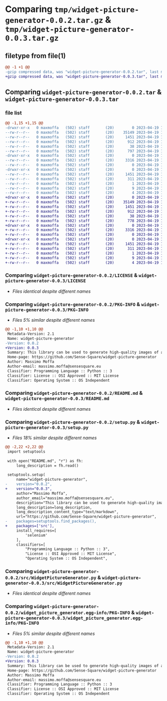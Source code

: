# Comparing `tmp/widget-picture-generator-0.0.2.tar.gz` & `tmp/widget-picture-generator-0.0.3.tar.gz`

## filetype from file(1)

```diff
@@ -1 +1 @@
-gzip compressed data, was "widget-picture-generator-0.0.2.tar", last modified: Wed Apr 19 13:17:49 2023, max compression
+gzip compressed data, was "widget-picture-generator-0.0.3.tar", last modified: Wed Apr 19 13:26:48 2023, max compression
```

## Comparing `widget-picture-generator-0.0.2.tar` & `widget-picture-generator-0.0.3.tar`

### file list

```diff
@@ -1,15 +1,15 @@
-drwxr-xr-x   0 maxmoffa   (502) staff       (20)        0 2023-04-19 13:17:49.372105 widget-picture-generator-0.0.2/
--rw-r--r--   0 maxmoffa   (502) staff       (20)    35149 2023-04-19 12:59:55.000000 widget-picture-generator-0.0.2/LICENSE
--rw-r--r--   0 maxmoffa   (502) staff       (20)     1451 2023-04-19 13:17:49.371966 widget-picture-generator-0.0.2/PKG-INFO
--rw-r--r--   0 maxmoffa   (502) staff       (20)      912 2023-04-19 12:49:31.000000 widget-picture-generator-0.0.2/README.md
--rw-r--r--   0 maxmoffa   (502) staff       (20)       38 2023-04-19 13:17:49.372165 widget-picture-generator-0.0.2/setup.cfg
--rw-r--r--   0 maxmoffa   (502) staff       (20)      797 2023-04-19 13:17:44.000000 widget-picture-generator-0.0.2/setup.py
-drwxr-xr-x   0 maxmoffa   (502) staff       (20)        0 2023-04-19 13:17:49.371044 widget-picture-generator-0.0.2/src/
--rw-r--r--   0 maxmoffa   (502) staff       (20)     3316 2023-04-19 13:15:43.000000 widget-picture-generator-0.0.2/src/WidgetPictureGenerator.py
--rw-r--r--   0 maxmoffa   (502) staff       (20)        0 2023-04-19 13:01:02.000000 widget-picture-generator-0.0.2/src/__init__.py
-drwxr-xr-x   0 maxmoffa   (502) staff       (20)        0 2023-04-19 13:17:49.371763 widget-picture-generator-0.0.2/widget_picture_generator.egg-info/
--rw-r--r--   0 maxmoffa   (502) staff       (20)     1451 2023-04-19 13:17:49.000000 widget-picture-generator-0.0.2/widget_picture_generator.egg-info/PKG-INFO
--rw-r--r--   0 maxmoffa   (502) staff       (20)      311 2023-04-19 13:17:49.000000 widget-picture-generator-0.0.2/widget_picture_generator.egg-info/SOURCES.txt
--rw-r--r--   0 maxmoffa   (502) staff       (20)        1 2023-04-19 13:17:49.000000 widget-picture-generator-0.0.2/widget_picture_generator.egg-info/dependency_links.txt
--rw-r--r--   0 maxmoffa   (502) staff       (20)        9 2023-04-19 13:17:49.000000 widget-picture-generator-0.0.2/widget_picture_generator.egg-info/requires.txt
--rw-r--r--   0 maxmoffa   (502) staff       (20)        4 2023-04-19 13:17:49.000000 widget-picture-generator-0.0.2/widget_picture_generator.egg-info/top_level.txt
+drwxr-xr-x   0 maxmoffa   (502) staff       (20)        0 2023-04-19 13:26:48.642558 widget-picture-generator-0.0.3/
+-rw-r--r--   0 maxmoffa   (502) staff       (20)    35149 2023-04-19 12:59:55.000000 widget-picture-generator-0.0.3/LICENSE
+-rw-r--r--   0 maxmoffa   (502) staff       (20)     1451 2023-04-19 13:26:48.642433 widget-picture-generator-0.0.3/PKG-INFO
+-rw-r--r--   0 maxmoffa   (502) staff       (20)      912 2023-04-19 12:49:31.000000 widget-picture-generator-0.0.3/README.md
+-rw-r--r--   0 maxmoffa   (502) staff       (20)       38 2023-04-19 13:26:48.642609 widget-picture-generator-0.0.3/setup.cfg
+-rw-r--r--   0 maxmoffa   (502) staff       (20)      778 2023-04-19 13:26:19.000000 widget-picture-generator-0.0.3/setup.py
+drwxr-xr-x   0 maxmoffa   (502) staff       (20)        0 2023-04-19 13:26:48.641636 widget-picture-generator-0.0.3/src/
+-rw-r--r--   0 maxmoffa   (502) staff       (20)     3316 2023-04-19 13:15:43.000000 widget-picture-generator-0.0.3/src/WidgetPictureGenerator.py
+-rw-r--r--   0 maxmoffa   (502) staff       (20)        0 2023-04-19 13:01:02.000000 widget-picture-generator-0.0.3/src/__init__.py
+drwxr-xr-x   0 maxmoffa   (502) staff       (20)        0 2023-04-19 13:26:48.642257 widget-picture-generator-0.0.3/widget_picture_generator.egg-info/
+-rw-r--r--   0 maxmoffa   (502) staff       (20)     1451 2023-04-19 13:26:48.000000 widget-picture-generator-0.0.3/widget_picture_generator.egg-info/PKG-INFO
+-rw-r--r--   0 maxmoffa   (502) staff       (20)      311 2023-04-19 13:26:48.000000 widget-picture-generator-0.0.3/widget_picture_generator.egg-info/SOURCES.txt
+-rw-r--r--   0 maxmoffa   (502) staff       (20)        1 2023-04-19 13:26:48.000000 widget-picture-generator-0.0.3/widget_picture_generator.egg-info/dependency_links.txt
+-rw-r--r--   0 maxmoffa   (502) staff       (20)        9 2023-04-19 13:26:48.000000 widget-picture-generator-0.0.3/widget_picture_generator.egg-info/requires.txt
+-rw-r--r--   0 maxmoffa   (502) staff       (20)        4 2023-04-19 13:26:48.000000 widget-picture-generator-0.0.3/widget_picture_generator.egg-info/top_level.txt
```

### Comparing `widget-picture-generator-0.0.2/LICENSE` & `widget-picture-generator-0.0.3/LICENSE`

 * *Files identical despite different names*

### Comparing `widget-picture-generator-0.0.2/PKG-INFO` & `widget-picture-generator-0.0.3/PKG-INFO`

 * *Files 5% similar despite different names*

```diff
@@ -1,10 +1,10 @@
 Metadata-Version: 2.1
 Name: widget-picture-generator
-Version: 0.0.2
+Version: 0.0.3
 Summary: This library can be used to generate high-quality images of any type of widget, such as charts, maps, and leaderboards
 Home-page: https://github.com/Sense-Square/widget-picture-generator
 Author: Massimo Moffa
 Author-email: massimo.moffa@sensesquare.eu
 Classifier: Programming Language :: Python :: 3
 Classifier: License :: OSI Approved :: MIT License
 Classifier: Operating System :: OS Independent
```

### Comparing `widget-picture-generator-0.0.2/README.md` & `widget-picture-generator-0.0.3/README.md`

 * *Files identical despite different names*

### Comparing `widget-picture-generator-0.0.2/setup.py` & `widget-picture-generator-0.0.3/setup.py`

 * *Files 18% similar despite different names*

```diff
@@ -2,22 +2,22 @@
 import setuptools
 
 with open("README.md", "r") as fh:
     long_description = fh.read()
 
 setuptools.setup(
     name="widget-picture-generator",
-    version="0.0.2",
+    version="0.0.3",
     author="Massimo Moffa",
     author_email="massimo.moffa@sensesquare.eu",
     description="This library can be used to generate high-quality images of any type of widget, such as charts, maps, and leaderboards",
     long_description=long_description,
     long_description_content_type="text/markdown",
     url="https://github.com/Sense-Square/widget-picture-generator",
-    packages=setuptools.find_packages(),
+    packages=['src'],
     install_requires=[
         'selenium'
     ],
     classifiers=[
         "Programming Language :: Python :: 3",
         "License :: OSI Approved :: MIT License",
         "Operating System :: OS Independent",
```

### Comparing `widget-picture-generator-0.0.2/src/WidgetPictureGenerator.py` & `widget-picture-generator-0.0.3/src/WidgetPictureGenerator.py`

 * *Files identical despite different names*

### Comparing `widget-picture-generator-0.0.2/widget_picture_generator.egg-info/PKG-INFO` & `widget-picture-generator-0.0.3/widget_picture_generator.egg-info/PKG-INFO`

 * *Files 5% similar despite different names*

```diff
@@ -1,10 +1,10 @@
 Metadata-Version: 2.1
 Name: widget-picture-generator
-Version: 0.0.2
+Version: 0.0.3
 Summary: This library can be used to generate high-quality images of any type of widget, such as charts, maps, and leaderboards
 Home-page: https://github.com/Sense-Square/widget-picture-generator
 Author: Massimo Moffa
 Author-email: massimo.moffa@sensesquare.eu
 Classifier: Programming Language :: Python :: 3
 Classifier: License :: OSI Approved :: MIT License
 Classifier: Operating System :: OS Independent
```

